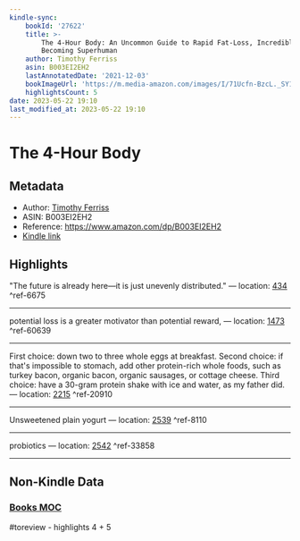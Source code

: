 ```yaml
---
kindle-sync:
    bookId: '27622'
    title: >-
        The 4-Hour Body: An Uncommon Guide to Rapid Fat-Loss, Incredible Sex, and
        Becoming Superhuman
    author: Timothy Ferriss
    asin: B003EI2EH2
    lastAnnotatedDate: '2021-12-03'
    bookImageUrl: 'https://m.media-amazon.com/images/I/71Ucfn-BzcL._SY160.jpg'
    highlightsCount: 5
date: 2023-05-22 19:10
last_modified_at: 2023-05-22 19:10
---
```


# The 4-Hour Body

## Metadata

-   Author: [Timothy Ferriss](https://www.amazon.comundefined)
-   ASIN: B003EI2EH2
-   Reference: https://www.amazon.com/dp/B003EI2EH2
-   [Kindle link](kindle://book?action=open&asin=B003EI2EH2)

## Highlights

"The future is already here—it is just unevenly distributed." — location: [434](kindle://book?action=open&asin=B003EI2EH2&location=434) ^ref-6675

---

potential loss is a greater motivator than potential reward, — location: [1473](kindle://book?action=open&asin=B003EI2EH2&location=1473) ^ref-60639

---

First choice: down two to three whole eggs at breakfast. Second choice: if that's impossible to stomach, add other protein-rich whole foods, such as turkey bacon, organic bacon, organic sausages, or cottage cheese. Third choice: have a 30-gram protein shake with ice and water, as my father did. — location: [2215](kindle://book?action=open&asin=B003EI2EH2&location=2215) ^ref-20910

---

Unsweetened plain yogurt — location: [2539](kindle://book?action=open&asin=B003EI2EH2&location=2539) ^ref-8110

---

probiotics — location: [2542](kindle://book?action=open&asin=B003EI2EH2&location=2542) ^ref-33858

---

## Non-Kindle Data

### [Books MOC](Books%20MOC.md)

#toreview - highlights 4 + 5

